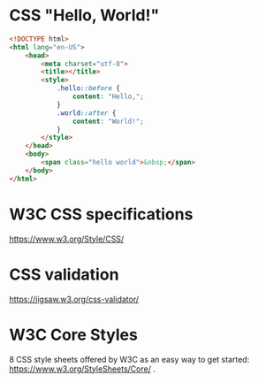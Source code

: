 # CSS "Hello, World!"

```HTML
<!DOCTYPE html>
<html lang="en-US">
    <head>
        <meta charset="utf-8">
        <title></title>
        <style>
            .hello::before {
                content: "Hello,";
            }
            .world::after {
                content: "World!";
            }
        </style>
    </head>
    <body>
        <span class="hello world">&nbsp;</span>
    </body>
</html>
```


# W3C CSS specifications

https://www.w3.org/Style/CSS/


# CSS validation

https://jigsaw.w3.org/css-validator/


# W3C Core Styles

8 CSS style sheets offered by W3C as an easy way to get started:
https://www.w3.org/StyleSheets/Core/ .
